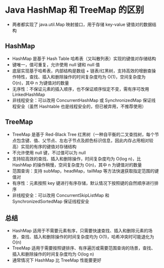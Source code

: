 # Java HashMap 和 TreeMap 的区别
- 两者都实现了 java.util.Map 映射接口，用于存储 key-value 键值对的数据结构

## HashMap
- HashMap 是基于 Hash Table 哈希表（又叫散列表）实现的键值对存储结构
- 键唯一，值可重复，允许使用 null 键和 null 值
- 底层实现基于哈希表，内部结构是数组 + 链表/红黑树，支持高效的增删查操作特性，查找、插入和删除操作的时间复杂度均为 O(1)，空间复杂度为 O(n)，其中 n 为键值对的数量
- 无序性：不保证元素的插入顺序，也不保证顺序恒定不变，需有序可改用 LinkedHashMap
- 非线程安全：可以改用 ConcurrentHashMap 或 SynchronizedMap 保证线程安全（虽然 Hashtable 也是线程安全的，但已被弃用，不推荐使用）

## TreeMap
- TreeMap 是基于 Red-Black Tree 红黑树（一种自平衡的二叉查找树，每个节点包含键、值、父节点、左右子节点及颜色标识信息，因此内存占用相对较高）实现的有序的键值对存储结构
- 不允许使用 null 键，不过值可以为 null
- 支持较高效的查找、插入和删除操作，时间复杂度均为 O(log n)，比 HashMap 的操作稍慢，空间复杂度为 O(n)，其中 n 为键值对的数量
- 范围查询：支持 subMap，headMap，tailMap 等方法快速获取指定范围的键值对
- 有序性：元素按照 key 键进行有序存储，默认情况下按照键的自然顺序进行排序
- 非线程安全：可以改用 ConcurrentSkipListMap 和 SynchronizedSortedMap 保证线程安全

## 总结
- HashMap 适用于不需要元素有序，只需要快速查找、插入和删除元素的场景，查找、插入和删除操作的时间复杂度均为 O(1)，哈希冲突时可能退化为 O(n)
- TreeMap 适用于需要按照键排序、​有序遍历或需要范围查询的场景，查找、插入和删除操作的时间复杂度均为 O(log n)
- 通常情况下 HashMap 比 TreeMap 性能要更好
